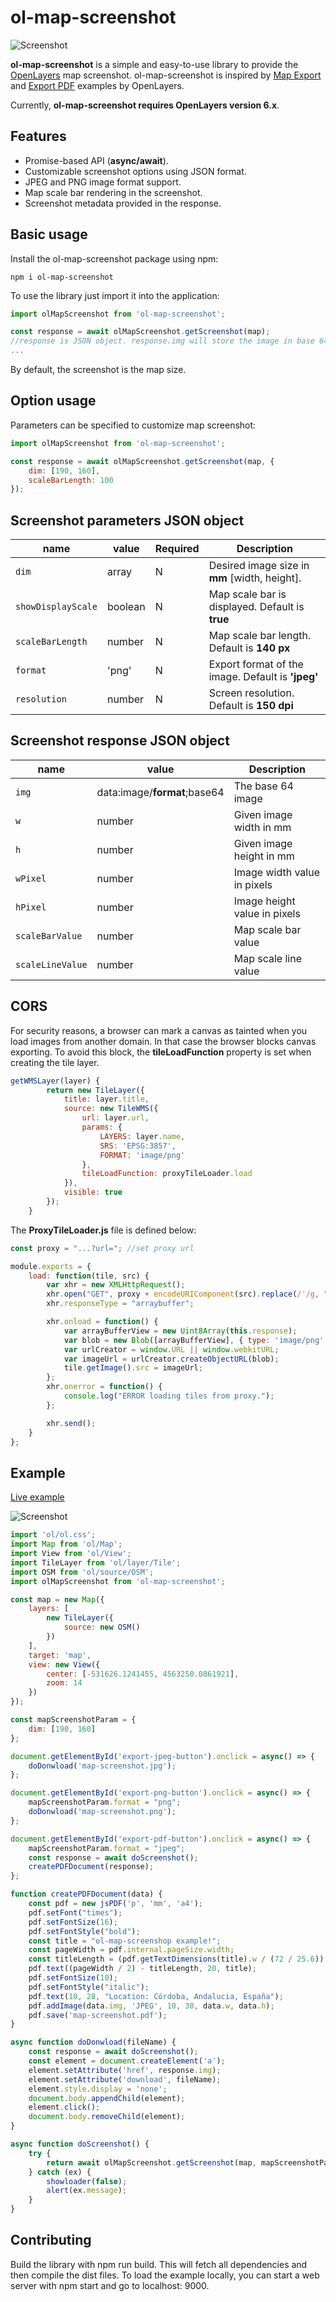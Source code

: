 # ol-map-screenshot

![Screenshot](https://github.com/jmmluna/ol-map-screenshot/blob/master/screenshot.jpg)

**ol-map-screenshot** is a simple and easy-to-use library to provide the [OpenLayers](https://openlayers.org/) map screenshot. ol-map-screenshot is inspired by [Map Export](https://openlayers.org/en/latest/examples/export-map.html) and [Export PDF](https://openlayers.org/en/latest/examples/export-pdf.html) examples by OpenLayers.

Currently, **ol-map-screenshot requires OpenLayers version 6.x**.

## Features ##
  - Promise-based API (**async/await**).
  - Customizable screenshot options using JSON format.
  - JPEG and PNG image format support.
  - Map scale bar rendering in the screenshot.
  - Screenshot metadata provided in the response.
  
## Basic usage ##
Install the ol-map-screenshot package using npm:

    npm i ol-map-screenshot

To use the library just import it into the application:

```js
import olMapScreenshot from 'ol-map-screenshot';

const response = await olMapScreenshot.getScreenshot(map);
//response is JSON object. response.img will store the image in base 64
...
```
By default, the screenshot is the map size.

## Option usage ##
Parameters can be specified to customize map screenshot:
```js
import olMapScreenshot from 'ol-map-screenshot';

const response = await olMapScreenshot.getScreenshot(map, {
    dim: [190, 160], 
    scaleBarLength: 100
});

```

## Screenshot parameters JSON object ##

| name | value | Required | Description |
| --- | --- | --- | --- |
| `dim` | array | N | Desired image size in **mm** [width, height]. |
| `showDisplayScale` | boolean | N | Map scale bar is displayed. Default is **true** |
| `scaleBarLength` | number | N | Map scale bar length. Default is **140 px** |
| `format` | 'png' | N | Export format of the image. Default is **'jpeg'** |
| `resolution` | number | N | Screen resolution. Default is **150 dpi** |

## Screenshot response JSON object ##

| name | value | Description |
| --- | --- | --- |
| `img` | data:image/**format**;base64 | The base 64 image |
| `w` | number | Given image width in mm |
| `h` | number | Given image height in mm |
| `wPixel` | number | Image width value in pixels |
| `hPixel` | number | Image height value in pixels |
| `scaleBarValue` | number | Map scale bar value |
| `scaleLineValue` | number | Map scale line value |

## CORS ##
For security reasons, a browser can mark a canvas as tainted when you load images from another domain. In that case the browser blocks canvas exporting. To avoid this block, the **tileLoadFunction** property is set when creating the tile layer.

```js
getWMSLayer(layer) {
        return new TileLayer({
            title: layer.title,
            source: new TileWMS({
                url: layer.url,
                params: {
                    LAYERS: layer.name,
                    SRS: 'EPSG:3857',
                    FORMAT: 'image/png'
                },
                tileLoadFunction: proxyTileLoader.load
            }),
            visible: true
        });
    }
```
The **ProxyTileLoader.js** file is defined below:
```js
const proxy = "...?url="; //set proxy url

module.exports = {    
    load: function(tile, src) {
        var xhr = new XMLHttpRequest();
        xhr.open("GET", proxy + encodeURIComponent(src).replace(/'/g, "%27").replace(/"/g, "%22"));
        xhr.responseType = "arraybuffer";

        xhr.onload = function() {
            var arrayBufferView = new Uint8Array(this.response);
            var blob = new Blob([arrayBufferView], { type: 'image/png' });
            var urlCreator = window.URL || window.webkitURL;
            var imageUrl = urlCreator.createObjectURL(blob);
            tile.getImage().src = imageUrl;
        };
        xhr.onerror = function() {
            console.log("ERROR loading tiles from proxy.");
        };

        xhr.send();
    }
};
```

## Example ##

[Live example](https://jmmluna.github.io/ol-map-screenshot/example/dist/)

![Screenshot](https://github.com/jmmluna/ol-map-screenshot/blob/master/example-screenshot.png)

```js
import 'ol/ol.css';
import Map from 'ol/Map';
import View from 'ol/View';
import TileLayer from 'ol/layer/Tile';
import OSM from 'ol/source/OSM';
import olMapScreenshot from 'ol-map-screenshot';

const map = new Map({
    layers: [
        new TileLayer({
            source: new OSM()
        })
    ],
    target: 'map',
    view: new View({
        center: [-531626.1241455, 4563250.0861921],
        zoom: 14
    })
});

const mapScreenshotParam = {
    dim: [190, 160]
};

document.getElementById('export-jpeg-button').onclick = async() => {
    doDonwload('map-screenshot.jpg');
};

document.getElementById('export-png-button').onclick = async() => {
    mapScreenshotParam.format = "png";
    doDonwload('map-screenshot.png');
};

document.getElementById('export-pdf-button').onclick = async() => {
    mapScreenshotParam.format = "jpeg";
    const response = await doScreenshot();
    createPDFDocument(response);
};

function createPDFDocument(data) {
    const pdf = new jsPDF('p', 'mm', 'a4');
    pdf.setFont("times");
    pdf.setFontSize(16);
    pdf.setFontStyle("bold");
    const title = "ol-map-screenshop example!";
    const pageWidth = pdf.internal.pageSize.width;
    const titleLength = (pdf.getTextDimensions(title).w / (72 / 25.6)) + 2;
    pdf.text((pageWidth / 2) - titleLength, 20, title);
    pdf.setFontSize(10);
    pdf.setFontStyle("italic");
    pdf.text(10, 28, "Location: Córdoba, Andalucia, España");
    pdf.addImage(data.img, 'JPEG', 10, 30, data.w, data.h);
    pdf.save('map-screenshot.pdf');
}

async function doDonwload(fileName) {
    const response = await doScreenshot();
    const element = document.createElement('a');
    element.setAttribute('href', response.img);
    element.setAttribute('download', fileName);
    element.style.display = 'none';
    document.body.appendChild(element);
    element.click();
    document.body.removeChild(element);
}

async function doScreenshot() {
    try {
        return await olMapScreenshot.getScreenshot(map, mapScreenshotParam);
    } catch (ex) {
        showloader(false);
        alert(ex.message);
    }
}
```
## Contributing ##
Build the library with npm run build. This will fetch all dependencies and then compile the dist files. To load the example locally, you can start a web server with npm start and go to localhost: 9000.